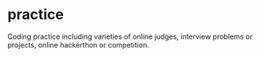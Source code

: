 practice
========

Coding practice including varieties of online judges, interview problems or projects, online hackerthon or competition.  
